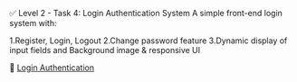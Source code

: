 ✅ Level 2 - Task 4: Login Authentication System
A simple front-end login system with:

1.Register, Login, Logout
2.Change password feature
3.Dynamic display of input fields and Background image & responsive UI

🔗 [Login Authentication](http://127.0.0.1:5500/index.html)
